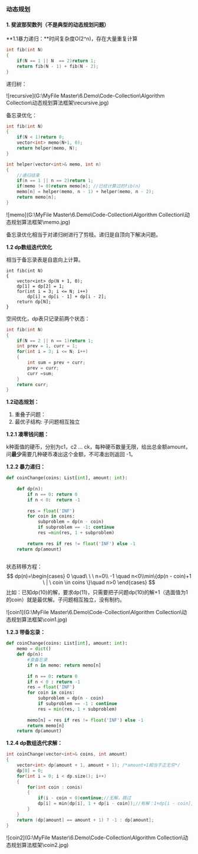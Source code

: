 ### 动态规划

#### 1. 斐波那契数列（不是典型的动态规划问题）

**1.1暴力递归：**时间复杂度O(2^n)，存在大量重复计算

```c++
int fib(int N)
{
	if(N == 1 || N	== 2)return 1;
	return fib(N - 1) + fib(N - 2);
}
```

递归树：

![recursive](G:\MyFile Master\6.Demo\Code-Collection\Algorithm Collection\动态规划算法框架\recursive.jpg)

备忘录优化：

```c++
int fib(int N)
{
	if(N < 1)return 0;
	vector<int> memo(N+1, 0);
	return helper(memo, N);
}

int helper(vector<int>& memo, int n)
{
	//递归结束
	if(n == 1 || n == 2)return 1;
	if(memo != 0)return memo[n]; //已经计算过的fib(n)
	memo[n] = helper(memo, n - 1) + helper(memo, n - 2);
	return memo[n];
}
```

![memo](G:\MyFile Master\6.Demo\Code-Collection\Algorithm Collection\动态规划算法框架\memo.jpg)

备忘录优化相当于对递归树进行了剪枝。递归是自顶向下解决问题。

**1.2 dp数组迭代优化**

相当于备忘录表是自底向上计算。

```
int fib(int N)
{
	vector<int> dp(N + 1, 0);
	dp[1] = dp[2] = 1;
	for(int i = 3; i <= N; i++)
		dp[i] = dp[i - 1] + dp[i - 2];
	return dp[N];
}
```

空间优化，dp表只记录前两个状态：

```c++
int fib(int N)
{
	if(N == 2 || n == 1)return 1;
	int prev = 1, curr = 1;
	for(int i = 3; i <= N; i++)
	{
		int sum = prev + curr;
		prev = curr;
		curr =sum;
	}
	return curr;
}
```

**1.2动态规划：**

1. 重叠子问题：
2. 最优子结构: 子问题相互独立

**1.2.1 凑零钱问题：**

k种面值的硬币，分别为c1，c2 ... ck，每种硬币数量无限，给出总金额amount，问**最少**需要几种硬币凑出这个金额，不可凑出则返回 -1。

**1.2.2 暴力递归：**

```python
def coinChange(coins: List[int], amount: int):
    
    def dp(n):
    	if n == 0: return 0
    	if n < 0:  return -1
    
    	res = float('INF')
    	for coin in coins:
        	subproblem = dp(n - coin)
        	if subproblem == -1: continue
        	res =min(res, 1 + subproblem)
    
    	return res if res != float('INF') else -1
	return dp(amount)
    
```

状态转移方程：
$$
dp(n)=\begin{cases} 0 \quad\ \ \ n=0\\ -1 \quad n<0\\min\{dp(n - coin)+1 \ | \ coin \in coins \}\quad n>0 \end{cases}
$$
比如：已知dp(10)的解，要求dp(11)，只需要把子问题dp(10)的解+1（选面值为1的coin）就是最优解。子问题相互独立，没有制约。

![coin1](G:\MyFile Master\6.Demo\Code-Collection\Algorithm Collection\动态规划算法框架\coin1.jpg)



**1.2.3 带备忘录：**

```python
def coinChange(coins: List[int], amount: int):
    memo = dict()
    def dp(n):
        #查备忘录
        if n in memo: return memo[n]
        
        if n == 0: return 0
        if n < 0 : return -1
        res = float('INF')
        for coin in coins:
            subproblem = dp(n - coin)
            if subproblem == -1 : continue
            res = min(res, 1 + subproblem)
        
        memo[n] = res if res != float('INF') else -1
    	return memo[n]
	return dp(amount)
```

**1.2.4 dp数组迭代求解：**

```c++
int coinChange(vector<int>& coins, int amount)
{
    vector<int> dp(amount + 1, amount + 1); /*amount+1相当于正无穷*/
    dp[0] = 0;
    for(int i = 0; i < dp.size(); i++)
    {
        for(int coin : conis)
        {
            if(i - coin < 0)continue;//无解，跳过
            dp[i] = min(dp[i], 1 + dp[i - coin]);//有解：1+dp[i - coin], 无解：amount+1
        }
    }
    return (dp[amount] == amount + 1) ? -1 : dp[amount];
}
```

![coin2](G:\MyFile Master\6.Demo\Code-Collection\Algorithm Collection\动态规划算法框架\coin2.jpg)

















































